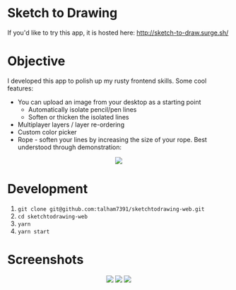 # Sketch to Drawing

If you'd like to try this app, it is hosted here: http://sketch-to-draw.surge.sh/

# Objective

I developed this app to polish up my rusty frontend skills. Some cool features:

* You can upload an image from your desktop as a starting point
    * Automatically isolate pencil/pen lines
    * Soften or thicken the isolated lines
* Multiplayer layers / layer re-ordering
* Custom color picker
* Rope - soften your lines by increasing the size of your rope. Best understood through demonstration:

<div align="center">
    <img src="https://i.imgur.com/Unu9KVR.gif"/>
</div>

# Development

1. `git clone git@github.com:talham7391/sketchtodrawing-web.git`
2. `cd sketchtodrawing-web`
3. `yarn`
4. `yarn start`

# Screenshots

<div align="center">
    <img src="https://i.imgur.com/EeyvSMn.png"/>
    <img src="https://i.imgur.com/nStHEmr.png"/>
    <img src="https://i.imgur.com/JnmRqtY.png"/>
</div>